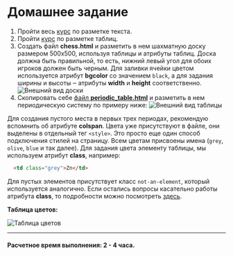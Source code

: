 # Домашнее задание

1. Пройти весь [курс](https://htmlacademy.ru/courses/38) по разметке текста.
2. Пройти [курс](https://htmlacademy.ru/courses/39) по разметке таблиц.
3. Создать файл __chess.html__ и разметить в нем шахматную доску размером 500х500, используя таблицы и атрибуты таблиц. Доска должна быть правильной, то есть, нижний левый угол для обоих игроков должен быть черным. Для заливки ячейки цветом используется атрибут __bgcolor__ со значением `black`, а для задания ширины и высоты ‒ атрибуты __width__ и __height__ соответственно.
![Внешний вид доски](https://github.com/MaximumStart/initial-course/blob/master/second-lesson/homework/chess.png)
4. Скопировать себе [файл __periodic_table.html__](https://github.com/MaximumStart/initial-course/blob/master/second-lesson/homework/periodic_table.html) и разметить в нем периодическую систему по примеру ниже:
![Внешний вид таблицы](https://github.com/MaximumStart/initial-course/blob/master/second-lesson/homework/periodic.png)

Для создания пустого места в первых трех периодах, рекомендую вспомнить об атрибуте __colspan__.
Цвета уже присутствуют в файле, они выделены в отдельный тег `<style>`. Это просто еще один способ подключения стилей на страницу. Всем цветам присвоены имена (`grey`, `olive`, `blue` и так далее). Для задания цвета элементу таблицы, мы используем атрибут __class__, например:

```html
  <td class="grey">Zn</td>
```
Для пустых элементов присутствует класс `not-an-element`, который используется аналогично. 
Если остались вопросы касательно работы атрибута __class__, то подробности можно посмотреть [здесь](https://webref.ru/html/attr/class).

__Таблица цветов:__

![Таблица цветов](https://github.com/MaximumStart/initial-course/blob/master/second-lesson/homework/colours_table.png)


---
#### Расчетное время выполнения: 2 - 4 часа.